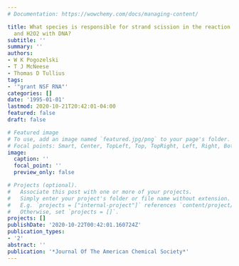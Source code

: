 ```yaml
---
# Documentation: https://wowchemy.com/docs/managing-content/

title: What species is responsible for strand scission in the reaction of [FeIIEDTA]2-
  and H2O2 with DNA?
subtitle: ''
summary: ''
authors:
- W K Pogozelski
- T J McNeese
- Thomas D Tullius
tags:
- '"grant NSF RNA"'
categories: []
date: '1995-01-01'
lastmod: 2020-10-21T20:42:01-04:00
featured: false
draft: false

# Featured image
# To use, add an image named `featured.jpg/png` to your page's folder.
# Focal points: Smart, Center, TopLeft, Top, TopRight, Left, Right, BottomLeft, Bottom, BottomRight.
image:
  caption: ''
  focal_point: ''
  preview_only: false

# Projects (optional).
#   Associate this post with one or more of your projects.
#   Simply enter your project's folder or file name without extension.
#   E.g. `projects = ["internal-project"]` references `content/project/deep-learning/index.md`.
#   Otherwise, set `projects = []`.
projects: []
publishDate: '2020-10-22T00:42:01.160724Z'
publication_types:
- '2'
abstract: ''
publication: '*Journal Of The American Chemical Society*'
---
```

